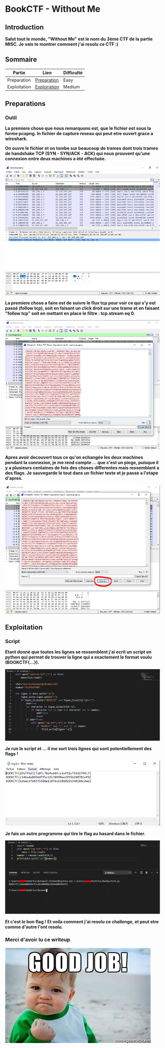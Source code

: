 # BookCTF - Without Me 

## Introduction
__Salut tout le monde,
"Without Me" est le nom du 3ème CTF de la partie MISC. 
Je vais te montrer comment j'ai resolu ce CTF :)__

## Sommaire

|Partie| Lien |Difficulté|
|------|------|----------|
|Preparation| [Preparation](https://github.com/Ph3nX-Z/Writeups/blob/main/BookCTF%20-%20Without%20Me/README.md#preparations) | Easy |
|Exploitation| [Exploiration]() | Medium |



## Preparations

### Outil
__La premiere chose que nous remarquons est, que le fichier est sous la forme pcapng. In fichier de capture reseau qui peut etre ouvert grace a wireshark.__

__On ouvre le fichier et on tombe sur beaucoup de trames dont trois trames de handshake TCP (SYN - SYN/ACK - ACK) qui nous prouvent qu'une connexion entre deux machines a été effectuée.__

![](readme1.PNG)

__La premiere chose a faire est de suivre le flux tcp pour voir ce qui s'y est passé (follow tcp), soit en faisant un click droit sur une trame et en faisant "follow tcp" soit en mettant en place le filtre : tcp.stream eq 0.__

![](readme2.PNG)

__Apres avoir decouvert tous ce qu'on echangée les deux machines pendant la connexion, je me rend compte ... que c'est un piege, puisque il y a plusieurs centaines de fois des choses differentes mais ressemblant a des flags. Je sauvegarde le tout dans un fichier texte et je passe a l'etape d'apres.__

![](readme3.PNG)

## Exploitation

### Script
__Etant donné que toutes les lignes se ressemblent j'ai ecrit un script en python qui permet de trouver la ligne qui a exactement le format voulu (BOOKCTF{...}).__

![](readme4.PNG)

__Je run le script et ... il me sort trois lignes qui sont potentiellement des flags !__

![](readme5.PNG)

__Je fais un autre programme qui tire le flag au hasard dans le fichier.__

![](readme6.PNG)

__Et c'est le bon flag !__
__Et voila comment j'ai resolu ce challenge, et peut etre comme d'autre l'ont resolu.__

### Merci d'avoir lu ce writeup

![](good.jpg)
